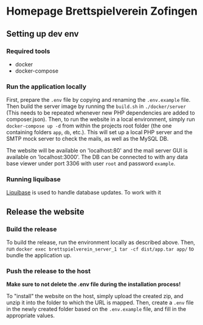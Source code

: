# Homepage Brettspielverein Zofingen
## Setting up dev env
### Required tools
- docker
- docker-compose

### Run the application locally
First, prepare the `.env` file by copying and renaming the `.env.example` file. Then build the server image by running the `build.sh` in `./docker/server` (This needs to be repeated whenever new PHP dependencies are added to composer.json). Then, to run the website in a local environment, simply run `docker-compose up -d` from within the projects root folder (the one containing folders `app`, `db`, etc.). This will set up a local PHP server and the SMTP mock server to check the mails, as well as the MySQL DB. 

The website will be available on 'localhost:80' and the mail server GUI is available on 'localhost:3000'. The DB can be connected to with any data base viewer under port 3306 with user `root` and password `example`.

### Running liquibase
[Liquibase](https://docs.liquibase.com/) is used to handle database updates. To work with it

## Release the website
### Build the release
To build the release, run the environment locally as described above. Then, run `docker exec brettspielverein_server_1 tar -cf dist/app.tar app/` to bundle the application up.

### Push the release to the host
**Make sure to not delete the .env file during the installation process!**

To "install" the website on the host, simply upload the created zip, and unzip it into the folder to which the URL is mapped. Then, create a `.env` file in the newly created folder based on the `.env.example` file, and fill in the appropriate values.
